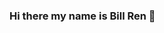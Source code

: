 ### Hi there my name is Bill Ren 👋

<!--
**BillRenCN/BillRenCN** is a ✨ _special_ ✨ repository because its `README.md` (this file) appears on your GitHub profile.

<img align="right" src="https://github-readme-stats.vercel.app/api?username=BillRencn&show_icons=true&icon_color=0366d6&bg_color=ffffff&hide_title=true" />
Here are some ideas to get you started:

- 🔭 I’m currently working on my bachelor at BUPT and doing research intern at wict PKU
- 🌱 I’m currently leaning DL and OS.
- 👯 I’m looking to collaborate on interesting people like you.
- 🤔 I’m looking for help with research work
- 💬 Ask me about anything
- 📫 How to reach me: billren@bupt.edu.cn
- ⚡ Fun fact: Here is nothing.
-->
